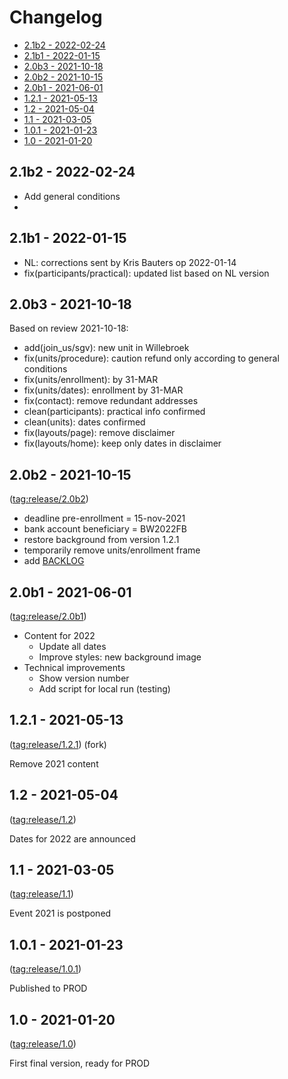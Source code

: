 Changelog <!-- omit in toc -->
=========

- [2.1b2 - 2022-02-24](#21b2---2022-02-24)
- [2.1b1 - 2022-01-15](#21b1---2022-01-15)
- [2.0b3 - 2021-10-18](#20b3---2021-10-18)
- [2.0b2 - 2021-10-15](#20b2---2021-10-15)
- [2.0b1 - 2021-06-01](#20b1---2021-06-01)
- [1.2.1 - 2021-05-13](#121---2021-05-13)
- [1.2 - 2021-05-04](#12---2021-05-04)
- [1.1 - 2021-03-05](#11---2021-03-05)
- [1.0.1 - 2021-01-23](#101---2021-01-23)
- [1.0 - 2021-01-20](#10---2021-01-20)

## 2.1b2 - 2022-02-24

- Add general conditions
- 
## 2.1b1 - 2022-01-15

- NL: corrections sent by Kris Bauters op 2022-01-14
- fix(participants/practical): updated list based on NL version

## 2.0b3 - 2021-10-18

Based on review 2021-10-18:

- add(join_us/sgv): new unit in Willebroek
- fix(units/procedure): caution refund only according to general conditions
- fix(units/enrollment): by 31-MAR
- fix(units/dates): enrollment by 31-MAR
- fix(contact): remove redundant addresses
- clean(participants): practical info confirmed
- clean(units): dates confirmed
- fix(layouts/page): remove disclaimer
- fix(layouts/home): keep only dates in disclaimer

## 2.0b2 - 2021-10-15

([tag:release/2.0b2](../../tree/release/2.0b2))

- deadline pre-enrollment = 15-nov-2021
- bank account beneficiary = BW2022FB
- restore background from version 1.2.1
- temporarily remove units/enrollment frame
- add [BACKLOG](./BACKLOG.md)

## 2.0b1 - 2021-06-01

([tag:release/2.0b1](../../tree/release/2.0b1))

- Content for 2022
    - Update all dates
    - Improve styles: new background image
- Technical improvements
    - Show version number
    - Add script for local run (testing)

## 1.2.1 - 2021-05-13

([tag:release/1.2.1](../../tree/release/1.2.1))
(fork)

Remove 2021 content

## 1.2 - 2021-05-04

([tag:release/1.2](../../tree/release/1.2))

Dates for 2022 are announced

## 1.1 - 2021-03-05

([tag:release/1.1](../../tree/release/1.1))

Event 2021 is postponed

## 1.0.1 - 2021-01-23

([tag:release/1.0.1](../../tree/release/1.0.1))

Published to PROD

## 1.0 - 2021-01-20

([tag:release/1.0](../../tree/release/1.0))

First final version, ready for PROD
